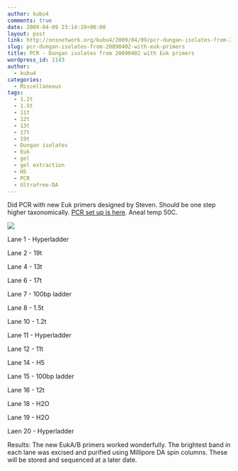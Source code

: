 ```yaml
---
author: kubu4
comments: true
date: 2009-04-09 23:14:19+00:00
layout: post
link: http://onsnetwork.org/kubu4/2009/04/09/pcr-dungan-isolates-from-20090402-with-euk-primers/
slug: pcr-dungan-isolates-from-20090402-with-euk-primers
title: PCR - Dungan isolates from 20090402 with Euk primers
wordpress_id: 1143
author:
  - kubu4
categories:
  - Miscellaneous
tags:
  - 1.2t
  - 1.5t
  - 11t
  - 12t
  - 13t
  - 17t
  - 19t
  - Dungan isolates
  - Euk
  - gel
  - gel extraction
  - H5
  - PCR
  - Ultrafree-DA
---
```


Did PCR with new Euk primers designed by Steven. Should be one step higher taxonomically. [PCR set up is here](http://eagle.fish.washington.edu/Arabidopsis/Notebook%20Workup%20Files/20090409-03.jpg). Aneal temp 50C.

![](http://eagle.fish.washington.edu/Arabidopsis/20090409.JPG)

Lane 1 - Hyperladder

Lane 2 - 19t

Lane 4 - 13t

Lane 6 - 17t

Lane 7 - 100bp ladder

Lane 8 - 1.5t

Lane 10 - 1.2t

Lane 11 - Hyperladder

Lane 12 - 11t

Lane 14 - H5

Lane 15 - 100bp ladder

Lane 16 - 12t

Lane 18 - H2O

Lane 19 - H2O

Laen 20 - Hyperladder

Results: The new EukA/B primers worked wonderfully. The brightest band in each lane was excised and purified using Millipore DA spin columns. These will be stored and sequenced at a later date.
